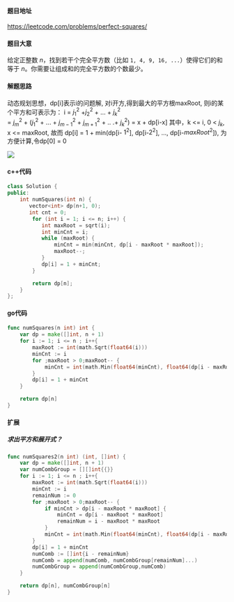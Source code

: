 #### 题目地址

https://leetcode.com/problems/perfect-squares/

#### 题目大意

给定正整数 *n*，找到若干个完全平方数（比如 `1, 4, 9, 16, ...`）使得它们的和等于 *n*。你需要让组成和的完全平方数的个数最少。

#### 解题思路

动态规划思想，dp[i]表示i的问题解, 对i开方,得到最大的平方根maxRoot, 则i的某个平方和可表示为：
i = $j_1^2$ +$j_2^2$ + ... + $j_k^2$  
 = $j_m^2$ + ($j_1^2$ + ... +  $j_{m-1}^2$ + $j_{m+1}^2$ + .. .+ $j_k^2$) 
 = x + dp[i-x]
其中，k <= i, 0 < $j_k$, x <= maxRoot,  故而
dp[i] = 1 + min(dp[i- $1^2$],  dp[i-$2^2$], ..., dp[i-${maxRoot}^2$]), 为方便计算,令dp[0] = 0

![](https://github.com/AndrewGhost/DSA/blob/master/LeetCode/pictures/279.jpg)

#### c++代码

```c++
class Solution {
public:
    int numSquares(int n) {
       vector<int> dp(n+1, 0);
       int cnt = 0;
        for (int i = 1; i <= n; i++) {
           int maxRoot = sqrt(i);
           int minCnt = i;
           while (maxRoot) {
               minCnt = min(minCnt, dp[i - maxRoot * maxRoot]);
               maxRoot--;
           }
           dp[i] = 1 + minCnt; 
        }

        return dp[n];
    }
};
```
#### go代码
```go
func numSquares(n int) int {
    var dp = make([]int, n + 1)
	for i := 1; i <= n ; i++{
		maxRoot := int(math.Sqrt(float64(i)))
		minCnt := i
		for ;maxRoot > 0;maxRoot-- {
			minCnt = int(math.Min(float64(minCnt), float64(dp[i - maxRoot * maxRoot])))
		}
		dp[i] = 1 + minCnt
	}

	return dp[n]
}
```

#### 扩展

##### 求出平方和展开式？
```go
func numSquares2(n int) (int, []int) {
	var dp = make([]int, n + 1)
	var numCombGroup = [][]int{{}}
	for i := 1; i <= n ; i++{
		maxRoot := int(math.Sqrt(float64(i)))
		minCnt := i
		remainNum := 0
		for ;maxRoot > 0;maxRoot-- {
			if minCnt > dp[i - maxRoot * maxRoot] {
				minCnt = dp[i - maxRoot * maxRoot]
				remainNum = i - maxRoot * maxRoot
			}
			minCnt = int(math.Min(float64(minCnt), float64(dp[i - maxRoot * maxRoot])))
		}
		dp[i] = 1 + minCnt
		numComb := []int{i - remainNum}
		numComb = append(numComb, numCombGroup[remainNum]...)
		numCombGroup = append(numCombGroup,numComb)
	}

	return dp[n], numCombGroup[n]
}
```

